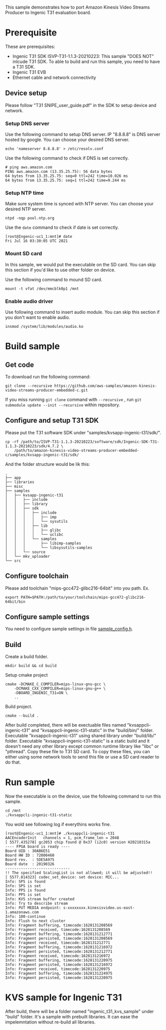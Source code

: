 This sample demonstrates how to port Amazon Kinesis Video Streams Producer to Ingenic T31 evaluation board.

# Prerequisite

These are prerequisites:

*   Ingenic T31 SDK ISVP-T31-1.1.3-20210223: This sample "DOES NOT" inlcude T31 SDK.  To able to build and run this sample, you need to have a T31 SDK.
*   Ingenic T31 EVB
*   Ethernet cable and network connectivity

## Device setup

Please follow "T31 SNIPE_user_guide.pdf" in the SDK to setup device and network.

### Setup DNS server

Use the following command to setup DNS server.  IP "8.8.8.8" is DNS server hosted by google.  You can choose your desired DNS server.

    echo 'nameserver 8.8.8.8' > /etc/resolv.conf

Use the following command to check if DNS is set correctly.

    # ping aws.amazon.com
    PING aws.amazon.com (13.35.25.75): 56 data bytes
    64 bytes from 13.35.25.75: seq=0 ttl=242 time=10.026 ms
    64 bytes from 13.35.25.75: seq=1 ttl=242 time=9.244 ms

### Setup NTP time

Make sure system time is synced with NTP server.  You can choose your desired NTP server.

    ntpd -nqp pool.ntp.org

Use the `date` command to check if date is set correctly.

    [root@Ingenic-uc1_1:mnt]# date
    Fri Jul 16 03:30:05 UTC 2021

### Mount SD card

In this sample, we would put the executable on the SD card.  You can skip this section if you'd like to use other folder on device.

Use the following command to mound SD card.

    mount -t vfat /dev/mmcblk0p1 /mnt

### Enable audio driver

Use following command to insert audio module.  You can skip this section if you don't want to enable audio.

    insmod /system/lib/modules/audio.ko

# Build sample

## Get code

To download run the following command:

```
git clone --recursive https://github.com/aws-samples/amazon-kinesis-video-streams-producer-embedded-c.git
```

If you miss running `git clone` command with `--recursive` , run `git submodule update --init --recursive` within repository.

## Configure and setup T31 SDK

Please put the T31 software SDK under "samples/kvsapp-ingenic-t31/sdk/".

    cp -rf /path/to/ISVP-T31-1.1.3-20210223/software/sdk/Ingenic-SDK-T31-1.1.3-20210223/sdk/4.7.2 \
        /path/to/amazon-kinesis-video-streams-producer-embedded-c/samples/kvsapp-ingenic-t31/sdk/

And the folder structure would be lik this:

    .
    ├── app
    ├── libraries
    ├── misc
    ├── samples
    │   ├── kvsapp-ingenic-t31
    │   │   ├── include
    │   │   ├── library
    │   │   ├── sdk
    │   │   │   ├── include
    │   │   │   │   ├── imp
    │   │   │   │   └── sysutils
    │   │   │   ├── lib
    │   │   │   │   ├── glibc
    │   │   │   │   └── uclibc
    │   │   │   └── samples
    │   │   │       ├── libimp-samples
    │   │   │       └── libsysutils-samples
    │   │   └── source
    │   └── mkv_uploader
    └── src

## Configure toolchain

Please add toolchain "mips-gcc472-glibc216-64bit" into you path.  Ex.

    export PATH=$PATH:/path/to/your/toolchain/mips-gcc472-glibc216-64bit/bin

## Configure sample settings

You need to configure sample settings in file [sample_config.h](samples/kvsapp-ingenic-t31/include/sample_config.h).

## Build

Create a build folder.

    mkdir build && cd build

Setup cmake project

    cmake -DCMAKE_C_COMPILER=mips-linux-gnu-gcc \
        -DCMAKE_CXX_COMPILER=mips-linux-gnu-g++ \
        -DBOARD_INGENIC_T31=ON \
        ..

Build project.

    cmake --build .

After build completed, there will be exectuable files named "kvsappcli-ingenic-t31" and "kvsappcli-ingenic-t31-static" in the "build/bin/" folder.  Executable "kvsappcli-ingenic-t31" using shared library under "build/lib/" folder.  Executable "kvsappcli-ingenic-t31-static" is a static build and it doesn't need any other library except common runtime library like "libc" or "pthread".  Copy these file to T31 SD card.  To copy these files, you can either using some network tools to send this file or use a SD card reader to do that.

# Run sample

Now the executable is on the device, use the following command to run this sample.

    cd /mnt
    ./kvsappcli-ingenic-t31-static

You wold see following log if everythins works fine.

    [root@Ingenic-uc1_1:mnt]# ./kvsappcli-ingenic-t31
    AACEncoderInit   channels = 1, pcm_frame_len = 2048
    [ 5577.435278] gc2053 chip found @ 0x37 (i2c0) version H20210315a
    ---- FPGA board is ready ----
    Board UID : 30AB6E51
    Board HW ID : 72000460
    Board rev.  : 5DE5A975
    Board date  : 20190326
    -----------------------------
    !! The specified ScalingList is not allowed; it will be adjusted!!
    [ 5577.814323] codec_set_device: set device: MIC...
    Info: SPS is found
    Info: SPS is set
    Info: PPS is found
    Info: PPS is set
    Info: KVS stream buffer created
    Info: Try to describe stream
    Info: PUT MEDIA endpoint: s-xxxxxxxx.kinesisvideo.us-east-1.amazonaws.com
    Info: 100-continue
    Info: Flush to next cluster
    Info: Fragment buffering, timecode:1628131208569
    Info: Fragment received, timecode:1628131208569
    Info: Fragment buffering, timecode:1628131212771
    Info: Fragment persisted, timecode:1628131208569
    Info: Fragment received, timecode:1628131212771
    Info: Fragment buffering, timecode:1628131216972
    Info: Fragment persisted, timecode:1628131212771
    Info: Fragment received, timecode:1628131216972
    Info: Fragment buffering, timecode:1628131220975
    Info: Fragment persisted, timecode:1628131216972
    Info: Fragment received, timecode:1628131220975
    Info: Fragment buffering, timecode:1628131224975
    Info: Fragment persisted, timecode:1628131220975

# KVS sample for Ingenic T31

After build, there will be a folder named "ingenic_t31_kvs_sample" under "build" folder.  It's a sample with prebuilt libraries.  It can ease the impelemntation without re-build all libraries.
